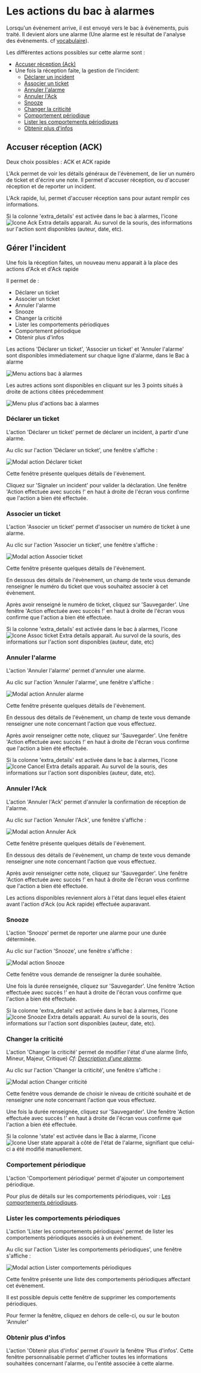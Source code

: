 # Les actions du bac à alarmes

Lorsqu'un évènement arrive, il est envoyé vers le bac à évènements, puis traité. Il devient alors une alarme (Une alarme est le résultat de l'analyse des évènements. cf [vocabulaire](../../../vocabulaire/index.md)).  

Les différentes actions possibles sur cette alarme sont :
- [Accuser réception (Ack)](#accuser-réception-ack)
- Une fois la réception faite, la gestion de l'incident:
    - [Déclarer un incident](#déclarer-un-ticket)
    - [Associer un ticket](#associer-un-ticket)
    - [Annuler l'alarme](#annuler-lalarme)
    - [Annuler l'Ack](#annuler-lack)
    - [Snooze](#snooze)
    - [Changer la criticité](#changer-la-criticité)
    - [Comportement périodique](#comportement-périodique)
    - [Lister les comportements périodiques](#lister-les-comportements-périodiques)
    - [Obtenir plus d'infos](#obtenir-plus-d-infos)

## Accuser réception (ACK)

Deux choix possibles : ACK et ACK rapide

L'Ack permet de voir les détails généraux de l'évènement, de lier un numéro de ticket et d'écrire une note. Il permet d'accuser réception, ou d'accuser réception et de reporter un incident.

L'Ack rapide, lui, permet d'accuser réception sans pour autant remplir ces informations.

Si la colonne 'extra_details' est activée dans le bac à alarmes, l'icone ![Icone Ack Extra details](./img/ack-extra-details-icon.png  "Icone Ack Extra details") apparait. Au survol de la souris, des informations sur l'action sont disponibles (auteur, date, etc).

## Gérer l'incident

Une fois la réception faites, un nouveau menu apparait à la place des actions d'Ack et d'Ack rapide

Il permet de :

- Déclarer un ticket
- Associer un ticket
- Annuler l'alarme
- Snooze
- Changer la criticité
- Lister les comportements périodiques
- Comportement périodique
- Obtenir plus d'infos

Les actions 'Déclarer un ticket', 'Associer un ticket' et 'Annuler l'alarme' sont disponibles immédiatement sur chaque ligne d'alarme, dans le Bac à alarme

![Menu actions bac à alarmes](./img/menu-actions.png "Menu actions bac à alarmes")

Les autres actions sont disponibles en cliquant sur les 3 points situés à droite de actions citées précedemment

![Menu plus d'actions bac à alarmes](./img/menu-more-actions.png "Menu actions bac à alarmes")

### Déclarer un ticket

L'action 'Déclarer un ticket' permet de déclarer un incident, à partir d'une alarme.

Au clic sur l'action 'Déclarer un ticket', une fenêtre s'affiche :

![Modal action Déclarer ticket](./img/modal-declare-ticket.png  "Modal action Déclarer ticket")

Cette fenêtre présente quelques détails de l'évènement.

Cliquez sur 'Signaler un incident' pour valider la déclaration.
Une fenêtre 'Action effectuée avec succès !' en haut à droite de l'écran vous confirme que l'action a bien été effectuée.

### Associer un ticket

L'action 'Associer un ticket' permet d'associser un numéro de ticket à une alarme.

Au clic sur l'action 'Associer un ticket', une fenêtre s'affiche : 

![Modal action Associer ticket](./img/modal-assoc-ticket.png  "Modal action Associer ticket")

Cette fenêtre présente quelques détails de l'évènement.

En dessous des détails de l'évènement, un champ de texte vous demande renseigner le numéro du ticket que vous souhaitez associer à cet évènement.

Après avoir renseigné le numéro de ticket, cliquez sur 'Sauvegarder'.
Une fenêtre 'Action effectuée avec succès !' en haut à droite de l'écran vous confirme que l'action a bien été effectuée.

Si la colonne 'extra_details' est activée dans le bac à alarmes, l'icone ![Icone Assoc ticket Extra details](./img/assoc-ticket-extra-details-icon.png  "Icone Assoc ticket Extra details") apparait. Au survol de la souris, des informations sur l'action sont disponibles (auteur, date, etc)

### Annuler l'alarme

L'action 'Annuler l'alarme' permet d'annuler une alarme.

Au clic sur l'action 'Annuler l'alarme', une fenêtre s'affiche : 

![Modal action Annuler alarme](./img/modal-cancel.png  "Modal action Annuler alarme")

Cette fenêtre présente quelques détails de l'évènement.

En dessous des détails de l'évènement, un champ de texte vous demande renseigner une note concernant l'action que vous effectuez.

Après avoir renseigner cette note, cliquez sur 'Sauvegarder'.
Une fenêtre 'Action effectuée avec succès !' en haut à droite de l'écran vous confirme que l'action a bien été effectuée.

Si la colonne 'extra_details' est activée dans le bac à alarmes, l'icone ![Icone Cancel Extra details](./img/cancel-extra-details-icon.png  "Icone Cancel Extra details") apparait. Au survol de la souris, des informations sur l'action sont disponibles (auteur, date, etc).

### Annuler l'Ack

L'action 'Annuler l'Ack' permet d'annuler la confirmation de réception de l'alarme.

Au clic sur l'action 'Annuler l'Ack', une fenêtre s'affiche : 

![Modal action Annuler Ack](./img/modal-cancel-ack.png  "Modal action Annuler Ack")

Cette fenêtre présente quelques détails de l'évènement.

En dessous des détails de l'évènement, un champ de texte vous demande renseigner une note concernant l'action que vous effectuez.

Après avoir renseigner cette note, cliquez sur 'Sauvegarder'.
Une fenêtre 'Action effectuée avec succès !' en haut à droite de l'écran vous confirme que l'action a bien été effectuée.

Les actions disponibles reviennent alors à l'état dans lequel elles étaient avant l'action d'Ack (ou Ack rapide) effectuée auparavant.

### Snooze

L'action 'Snooze' permet de reporter une alarme pour une durée déterminée.

Au clic sur l'action 'Snooze', une fenêtre s'affiche :

![Modal action Snooze](./img/modal-snooze.png  "Modal action Snooze")

Cette fenêtre vous demande de renseigner la durée souhaitée.

Une fois la durée renseignée, cliquez sur 'Sauvegarder'.
Une fenêtre 'Action effectuée avec succès !' en haut à droite de l'écran vous confirme que l'action a bien été effectuée.

Si la colonne 'extra_details' est activée dans le bac à alarmes, l'icone ![Icone Snooze Extra details](./img/snooze-extra-details-icon.png  "Icone Snooze Extra details") apparait. Au survol de la souris, des informations sur l'action sont disponibles (auteur, date, etc).

### Changer la criticité

L'action 'Changer la criticité' permet de modifier l'état d'une alarme (Info, Mineur, Majeur, Critique) *Cf: [Description d'une alarme](./description-alarme.md#les-différents-états)*.

Au clic sur l'action 'Changer la criticité', une fenêtre s'affiche :

![Modal action Changer criticité](./img/modal-change-criticity.png  "Modal action Changer criticité")

Cette fenêtre vous demande de choisir le niveau de criticité souhaité et de renseigner une note concernant l'action que vous effectuez.

Une fois la durée renseignée, cliquez sur 'Sauvegarder'.
Une fenêtre 'Action effectuée avec succès !' en haut à droite de l'écran vous confirme que l'action a bien été effectuée.

Si la colonne 'state' est activée dans le Bac à alarme, l'icone ![Icone User state](./img/icone-user-state.png  "Icone User state") apparait à côté de l'état de l'alarme, signifiant que celui-ci a été modifié manuellement.

### Comportement périodique

L'action 'Comportement périodique' permet d'ajouter un comportement périodique.

Pour plus de détails sur les comportements périodiques, voir : [Les comportements périodiques](../../pbehaviors/index.md).

### Lister les comportements périodiques

L'action 'Lister les comportements périodiques' permet de lister les comportements périodiques associés à un évènement.

Au clic sur l'action 'Lister les comportements périodiques', une fenêtre s'affiche :

![Modal action Lister comportements périodiques](./img/modal-list-pbehaviors.png  "Modal action Lister comportements périodiques")

Cette fenêtre présente une liste des comportements périodiques affectant cet évènement.

Il est possible depuis cette fenêtre de supprimer les comportements périodiques.

Pour fermer la fenêtre, cliquez en dehors de celle-ci, ou sur le bouton 'Annuler'

### Obtenir plus d'infos 

L'action 'Obtenir plus d'infos' permet d'ouvrir la fenêtre 'Plus d'infos'. Cette fenêtre personnalisable permet d'afficher toutes les informations souhaitées concernant l'alarme, ou l'entité associée à cette alarme.
